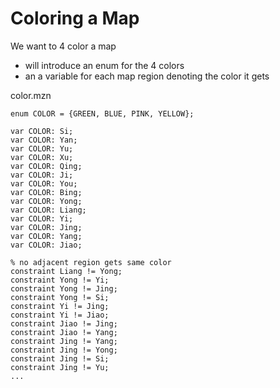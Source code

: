 # Coloring a Map
We want to 4 color a map
* will introduce an enum for the 4 colors
* an a variable for each map region denoting the color it gets

color.mzn
```
enum COLOR = {GREEN, BLUE, PINK, YELLOW};

var COLOR: Si;
var COLOR: Yan;
var COLOR: Yu;
var COLOR: Xu;
var COLOR: Qing;
var COLOR: Ji;
var COLOR: You;
var COLOR: Bing;
var COLOR: Yong;
var COLOR: Liang;
var COLOR: Yi;
var COLOR: Jing;
var COLOR: Yang;
var COLOR: Jiao;

% no adjacent region gets same color
constraint Liang != Yong;
constraint Yong != Yi;
constraint Yong != Jing;
constraint Yong != Si;
constraint Yi != Jing;
constraint Yi != Jiao;
constraint Jiao != Jing;
constraint Jiao != Yang;
constraint Jing != Yang;
constraint Jing != Yong;
constraint Jing != Si;
constraint Jing != Yu;
...
```
